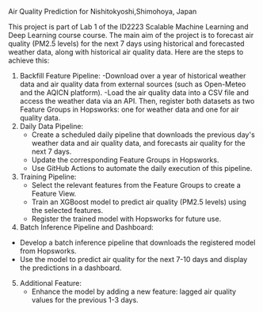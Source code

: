 Air Quality Prediction for Nishitokyoshi,Shimohoya, Japan

This project is part of Lab 1 of the ID2223 Scalable Machine Learning and Deep Learning course course. The main aim of the project is to forecast air quality (PM2.5 levels) for the next 7 days using historical and forecasted weather data, along with historical air quality data. Here are the steps to achieve this:
1. Backfill Feature Pipeline:
   -Download over a year of historical weather data and air quality data from external sources (such as Open-Meteo and the AQICN platform).
   -Load the air quality data into a CSV file and access the weather data via an API. Then, register both datasets as two Feature Groups in Hopsworks: one for weather data and one for air quality data.
2. Daily Data Pipeline:
   - Create a scheduled daily pipeline that downloads the previous day's weather data and air quality data, and forecasts air quality for the next 7 days.
   - Update the corresponding Feature Groups in Hopsworks.
   - Use GitHub Actions to automate the daily execution of this pipeline.
4. Training Pipeline:
   - Select the relevant features from the Feature Groups to create a Feature View.
   - Train an XGBoost model to predict air quality (PM2.5 levels) using the selected features.
   - Register the trained model with Hopsworks for future use.
5.  Batch Inference Pipeline and Dashboard:
   - Develop a batch inference pipeline that downloads the registered model from Hopsworks.
   - Use the model to predict air quality for the next 7-10 days and display the predictions in a dashboard.
5. Additional Feature:
   - Enhance the model by adding a new feature: lagged air quality values for the previous 1-3 days.

